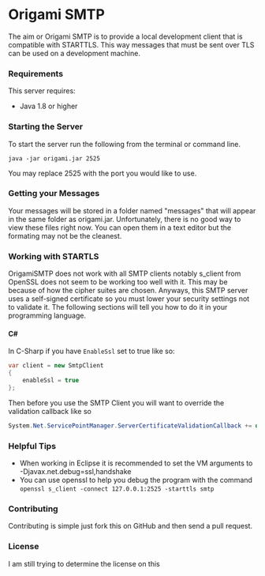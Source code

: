 # Origami SMTP

The aim or Origami SMTP is to provide a local development client that is
compatible with STARTTLS.  This way messages that must be sent over TLS
can be used on a development machine.

### Requirements

This server requires:

* Java 1.8 or higher

### Starting the Server

To start the server run the following from the terminal or command line.

`java -jar origami.jar 2525`

You may replace 2525 with the port you would like to use.

### Getting your Messages

Your messages will be stored in a folder named "messages" that will appear in
the same folder as origami.jar.  Unfortunately, there is no good way to view
these files right now.  You can open them in a text editor but the formating
may not be the cleanest.


### Working with STARTLS

OrigamiSMTP does not work with all SMTP clients notably s\_client from OpenSSL
does not seem to be working too well with it.  This may be because of how the
cipher suites are chosen.  Anyways, this SMTP server uses a self-signed
certificate so you must lower your security settings not to validate it. The following sections will tell you how to do it in your programming language.

#### C\#

In C-Sharp if you have `EnableSsl` set to true like so:

```csharp
var client = new SmtpClient
{
    enableSsl = true
};
```

Then before you use the SMTP Client you will want to override the validation
callback like so

```csharp
System.Net.ServicePointManager.ServerCertificateValidationCallback += delegate{return true;};
```

### Helpful Tips

* When working in Eclipse it is recommended to set the VM arguments to
-Djavax.net.debug=ssl,handshake
* You can use openssl to help you debug the program with the command `openssl s_client -connect 127.0.0.1:2525 -starttls smtp`

### Contributing

Contributing is simple just fork this on GitHub and then send a pull request.

### License

I am still trying to determine the license on this
